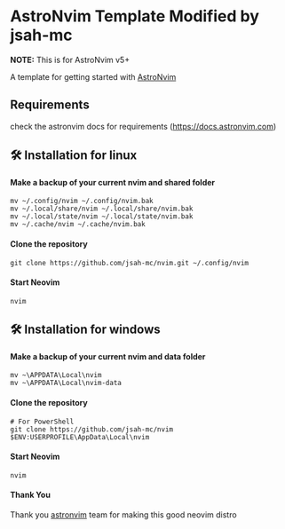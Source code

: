 # AstroNvim Template Modified by jsah-mc

**NOTE:** This is for AstroNvim v5+

A template for getting started with [AstroNvim](https://github.com/AstroNvim/AstroNvim)

## Requirements
check the astronvim docs for requirements
(https://docs.astronvim.com)

## 🛠️ Installation for linux

#### Make a backup of your current nvim and shared folder

```shell
mv ~/.config/nvim ~/.config/nvim.bak
mv ~/.local/share/nvim ~/.local/share/nvim.bak
mv ~/.local/state/nvim ~/.local/state/nvim.bak
mv ~/.cache/nvim ~/.cache/nvim.bak
```

#### Clone the repository

```shell
git clone https://github.com/jsah-mc/nvim.git ~/.config/nvim
```

#### Start Neovim

```shell
nvim
```
## 🛠️ Installation for windows

#### Make a backup of your current nvim and data folder

```shell
mv ~\APPDATA\Local\nvim
mv ~\APPDATA\Local\nvim-data
```

#### Clone the repository
```shell
# For PowerShell
git clone https://github.com/jsah-mc/nvim $ENV:USERPROFILE\AppData\Local\nvim
```
#### Start Neovim
```shell
nvim
```


#### Thank You
Thank you [astronvim](https://github.com/AstroNvim) team for making this good neovim distro
